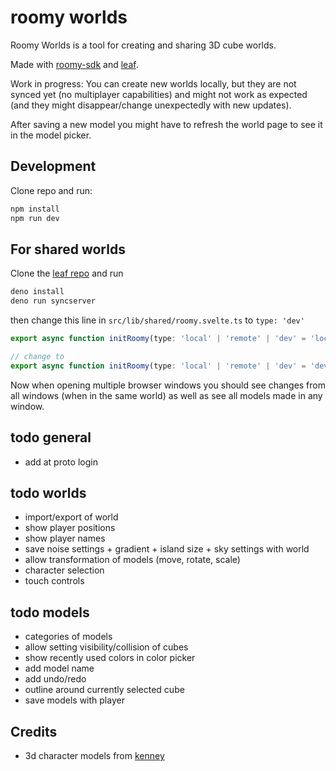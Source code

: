 # roomy worlds

Roomy Worlds is a tool for creating and sharing 3D cube worlds. 

Made with [roomy-sdk](https://github.com/muni-town/roomy-sdk) and [leaf](https://github.com/muni-town/leaf).

Work in progress: You can create new worlds locally, but they are not synced yet (no multiplayer capabilities) 
and might not work as expected (and they might disappear/change unexpectedly with new updates).

After saving a new model you might have to refresh the world page to see it in the model picker.


## Development

Clone repo and run:

```bash
npm install
npm run dev
```

## For shared worlds

Clone the [leaf repo](https://github.com/muni-town/leaf) and run

```bash
deno install
deno run syncserver
```

then change this line in `src/lib/shared/roomy.svelte.ts` to `type: 'dev'`

```ts
export async function initRoomy(type: 'local' | 'remote' | 'dev' = 'local') {

// change to
export async function initRoomy(type: 'local' | 'remote' | 'dev' = 'dev') {
```

Now when opening multiple browser windows you should see changes from all windows (when in the same world) 
as well as see all models made in any window.

## todo general

- add at proto login

## todo worlds

- import/export of world
- show player positions
- show player names
- save noise settings + gradient + island size + sky settings with world
- allow transformation of models (move, rotate, scale)
- character selection
- touch controls

## todo models

- categories of models
- allow setting visibility/collision of cubes
- show recently used colors in color picker
- add model name
- add undo/redo
- outline around currently selected cube
- save models with player


## Credits

- 3d character models from [kenney](https://kenney.nl/assets/mini-characters-1)